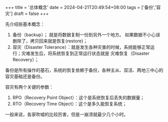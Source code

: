 +++
title = '总体概念'
date = 2024-04-21T20:49:54+08:00
tags = ['备份','容灾']
draft = false
+++

先介绍些基本概念：

1. 备份（backup）； 就是将数据复制一份到另外一个地方。 如果数据不小心误删除了，拷贝回来就是恢复(restore)；
2. 容灾（Disaster Tolerance）：就是发生各种灾害的时候，系统能够正常运行；灾难发生后，将系统恢复到正常运行状态就是 灾难恢复（Disaster Recovery）；

备份是所有操作的基石，系统的恢复依赖于备份，各种主从、双活、两地三中心的容灾基础还是备份。

容灾有两个关键的参数：

1. RPO（Recovery Point Object）：这个是系统恢复后丢失的数据量；
2. RTO（Recovery Time Object）：这个是多久能恢复系统；

一般来说，各家吹嘘的比较厉害，但是一崩溃就最少几个小时。
